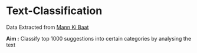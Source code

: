 # Text-Classification

Data Extracted from <a href ="https://www.mygov.in/group-issue/share-your-ideas-pm-narendra-modis-mann-ki-baat-26th-march-2017/">Mann Ki Baat</a>

<b>Aim :</b> Classify top 1000 suggestions into certain categories by analysing the text
